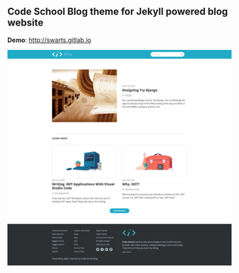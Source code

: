 ## Code School Blog theme for Jekyll powered blog website

**Demo**: http://swarts.gitlab.io  

![Screenshot](./screenshot.png)